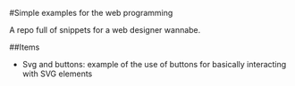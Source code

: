#Simple examples for the web programming

A repo full of snippets for a web designer wannabe.

##Items
- Svg and buttons: example of the use of buttons for basically interacting with SVG elements